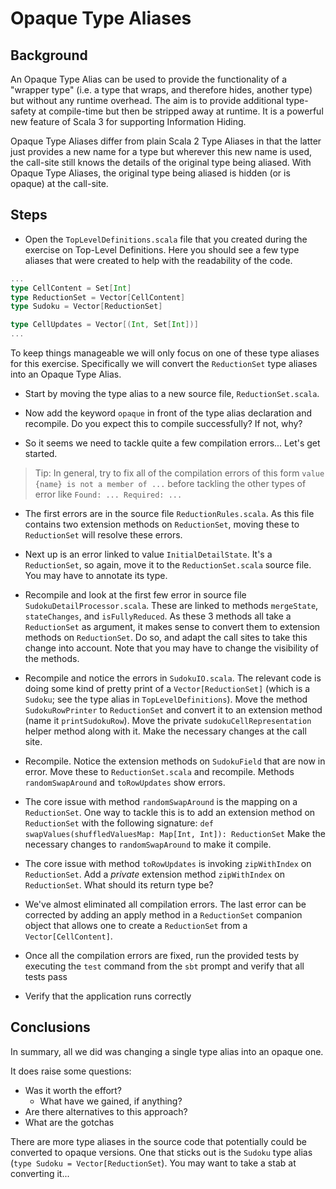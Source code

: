 # Opaque Type Aliases

## Background

An Opaque Type Alias can be used to provide the functionality of a "wrapper
type" (i.e. a type that wraps, and therefore hides, another type) but without
any runtime overhead. The aim is to provide additional type-safety at
compile-time but then be stripped away at runtime. It is a powerful new feature
of Scala 3 for supporting Information Hiding.

Opaque Type Aliases differ from plain Scala 2 Type Aliases in that the latter
just provides a new name for a type but wherever this new name is used, the
call-site still knows the details of the original type being aliased. With
Opaque Type Aliases, the original type being aliased is hidden (or is opaque) at
the call-site.

## Steps

- Open the `TopLevelDefinitions.scala` file that you created during the exercise
  on Top-Level Definitions. Here you should see a few type aliases that were
  created to help with the readability of the code.

```scala
...
type CellContent = Set[Int]
type ReductionSet = Vector[CellContent]
type Sudoku = Vector[ReductionSet]

type CellUpdates = Vector[(Int, Set[Int])]
...
```

To keep things manageable we will only focus on one of these type aliases for
this exercise. Specifically we will convert the `ReductionSet` type aliases
into an Opaque Type Alias.

- Start by moving the type alias to a new source file, `ReductionSet.scala`.

- Now add the keyword `opaque` in front of the type alias declaration and
  recompile. Do you expect this to compile successfully? If not, why?

- So it seems we need to tackle quite a few compilation errors... Let's get
  started.

> Tip: In general, try to fix all of the compilation errors of this form
>      `value {name} is not a member of ...` before tackling the other types
>      of error like `Found: ... Required: ...`

- The first errors are in the source file `ReductionRules.scala`. As this file
  contains two extension methods on `ReductionSet`, moving these to `ReductionSet`
  will resolve these errors.

- Next up is an error linked to value `InitialDetailState`. It's a `ReductionSet`,
  so again, move it to the `ReductionSet.scala` source file. You may have to
  annotate its type.

- Recompile and look at the first few error in source file `SudokuDetailProcessor.scala`.
  These are linked to methods `mergeState`, `stateChanges`, and `isFullyReduced`.
  As these 3 methods all take a `ReductionSet` as argument, it makes sense to
  convert them to extension methods on `ReductionSet`. Do so, and adapt the
  call sites to take this change into account. Note that you may have to change
  the visibility of the methods.

- Recompile and notice the errors in `SudokuIO.scala`. The relevant code is doing some
  kind of pretty print of a `Vector[ReductionSet]` (which is a `Sudoku`; see the
  type alias in `TopLevelDefinitions`). Move the method `SudokuRowPrinter` to
  `ReductionSet` and convert it to an extension method (name it `printSudokuRow`).
  Move the private `sudokuCellRepresentation` helper method along with it. Make
  the necessary changes at the call site.

- Recompile. Notice the extension methods on `SudokuField` that are now in error.
  Move these to `ReductionSet.scala` and recompile. Methods `randomSwapAround` and
  `toRowUpdates` show errors.

- The core issue with method `randomSwapAround` is the mapping on a `ReductionSet`.
  One way to tackle this is to add an extension method on `ReductionSet` with the
  following signature: `def swapValues(shuffledValuesMap: Map[Int, Int]): ReductionSet`
  Make the necessary changes to `randomSwapAround` to make it compile.

- The core issue with method `toRowUpdates` is invoking `zipWithIndex` on `ReductionSet`.
  Add a _private_ extension method `zipWithIndex` on `ReductionSet`. What should its
  return type be?

- We've almost eliminated all compilation errors. The last error can be corrected
  by adding an apply method in a `ReductionSet` companion object that allows
  one to create a `ReductionSet` from a `Vector[CellContent]`.

- Once all the compilation errors are fixed, run the provided tests by executing
  the `test` command from the `sbt` prompt and verify that all tests pass

- Verify that the application runs correctly

## Conclusions

In summary, all we did was changing a single type alias into an opaque one.

It does raise some questions:

- Was it worth the effort?
  - What have we gained, if anything?
- Are there alternatives to this approach?
- What are the gotchas 

There are more type aliases in the source code that potentially could be converted to
opaque versions. One that sticks out is the `Sudoku` type alias
(`type Sudoku = Vector[ReductionSet`). You may want to take a stab at converting it...
